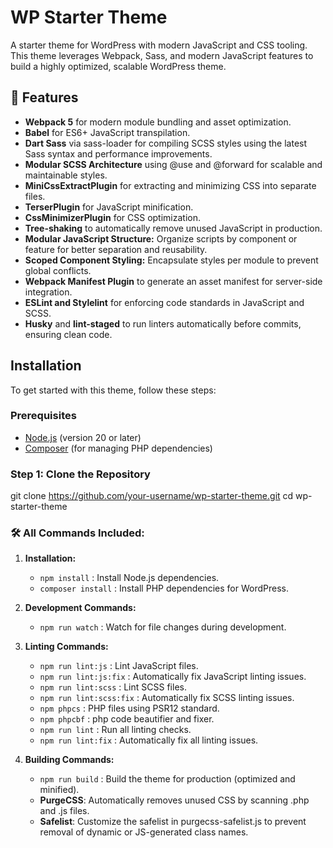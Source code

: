 # WP Starter Theme

A starter theme for WordPress with modern JavaScript and CSS tooling. This theme leverages Webpack, Sass, and modern JavaScript features to build a highly optimized, scalable WordPress theme.

## 🚀 Features

- **Webpack 5** for modern module bundling and asset optimization.
- **Babel** for ES6+ JavaScript transpilation.
- **Dart Sass** via sass-loader for compiling SCSS styles using the latest Sass syntax and performance improvements.
- **Modular SCSS Architecture** using @use and @forward for scalable and maintainable styles.
- **MiniCssExtractPlugin** for extracting and minimizing CSS into separate files.
- **TerserPlugin** for JavaScript minification.
- **CssMinimizerPlugin** for CSS optimization.
- **Tree-shaking** to automatically remove unused JavaScript in production.
- **Modular JavaScript Structure:** Organize scripts by component or feature for better separation and reusability.
- **Scoped Component Styling:** Encapsulate styles per module to prevent global conflicts.
- **Webpack Manifest Plugin** to generate an asset manifest for server-side integration.
- **ESLint and Stylelint** for enforcing code standards in JavaScript and SCSS.
- **Husky** and **lint-staged** to run linters automatically before commits, ensuring clean code.

## Installation

To get started with this theme, follow these steps:

### Prerequisites

- [Node.js](https://nodejs.org/) (version 20 or later)
- [Composer](https://getcomposer.org/) (for managing PHP dependencies)

### Step 1: Clone the Repository

git clone https://github.com/your-username/wp-starter-theme.git
cd wp-starter-theme


### 🛠 All Commands Included:

1. **Installation:**
   - `npm install` : Install Node.js dependencies.
   - `composer install` : Install PHP dependencies for WordPress.

2. **Development Commands:**
   - `npm run watch` : Watch for file changes during development.

3. **Linting Commands:**
   - `npm run lint:js` : Lint JavaScript files.
   - `npm run lint:js:fix` : Automatically fix JavaScript linting issues.
   - `npm run lint:scss` : Lint SCSS files.
   - `npm run lint:scss:fix` : Automatically fix SCSS linting issues.
   - `npm phpcs` :  PHP files using PSR12 standard.
   - `npm phpcbf` : php code beautifier and fixer.
   - `npm run lint` : Run all linting checks.
   - `npm run lint:fix` : Automatically fix all linting issues.

4. **Building Commands:**
   - `npm run build`  : Build the theme for production (optimized and minified).
   - **PurgeCSS**: Automatically removes unused CSS by scanning .php and .js files.
   - **Safelist**: Customize the safelist in purgecss-safelist.js to prevent removal of dynamic or JS-generated class names.
